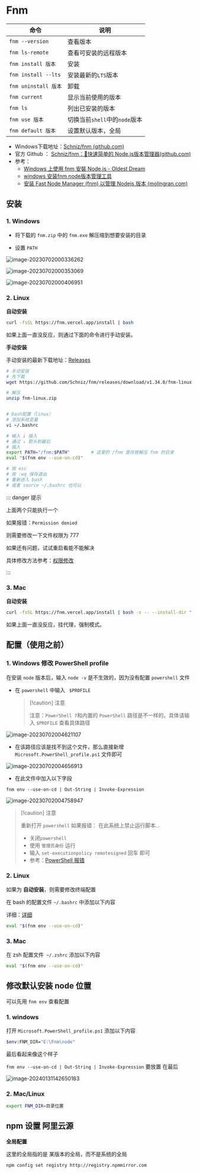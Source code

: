 # Fnm

| 命令                 | 说明                          |
| -------------------- | ----------------------------- |
| `fnm --version`      | 查看版本                      |
| `fnm ls-remote`      | 查看可安装的远程版本          |
| `fnm install 版本`   | 安装                          |
| `fnm install --lts`  | 安装最新的`LTS`版本           |
| `fnm uninstall 版本` | 卸载                          |
| `fnm current`        | 显示当前使用的版本            |
| `fnm ls`             | 列出已安装的版本              |
| `fnm use 版本`       | 切换当前`shell`中的`node`版本 |
| `fnm default 版本`   | 设置默认版本，全局            |



- Windows下载地址：[Schniz/fnm (github.com)](https://github.com/Schniz/fnm/releases)
- 官方 Github ： [Schniz/fnm：🚀快速简单的 Node.js版本管理器(github.com)](https://github.com/Schniz/fnm#shell-setup)
- 参考：
    - [Windows 上使用 fnm 安裝 Node.js - Oldest Dream](https://oldestdream.com/2022/04/windows-install-nodejs-with-fnm/#:~:text=%E5%AE%89%E8%A3%9D)
    - [windows 安装fnm node版本管理工具](https://my.oschina.net/gfcm/blog/5712706)
    - [安装 Fast Node Manager (fnm) 以管理 Nodejs 版本 (molingran.com)](https://www.molingran.com/p/use-fnm/)



## 安装

### 1. Windows

- 将下载的 `fnm.zip` 中的 `fnm.exe` 解压缩到想要安装的目录

- 设置 `PATH`

![image-20230702000336262](./assets/image-20230702000336262.png)

![image-20230702000353069](./assets/image-20230702000353069.png)

![image-20230702000406951](./assets/image-20230702000406951.png)

### 2. Linux

**自动安装**

``` bash
curl -fsSL https://fnm.vercel.app/install | bash
```

如果上面一直没反应，则通过下面的命令进行手动安装。



**手动安装**

手动安装的最新下载地址：[Releases](https://github.com/Schniz/fnm/releases)

``` bash
# 手动安装
# 先下载
wget https://github.com/Schniz/fnm/releases/download/v1.34.0/fnm-linux.zip

# 解压
unzip fnm-linux.zip


# bash配置（linux）
# 添加系统变量
vi ~/.bashrc

# 输入 i 插入
# 通过 ↓ 箭头到最后
# 插入
export PATH="/fnm:$PATH"		# 这里的 /fnm 是存放解压 fnm 的目录
eval "$(fnm env --use-on-cd)"

# 按 esc
# 按 :wq 保存退出
# 重新进入 bash
# 或者 source ~/.bashrc 也可以

```

::: danger 提示

上面两个只能执行一个

如果报错：`Permission denied`

则需要修改一下文件权限为 777 

如果还有问题，试试重启看能不能解决

具体修改方法参考：[权限修改](https://blog.csdn.net/zh_1721342390/article/details/104753997)

:::



### 3. Mac

**自动安装**

``` bash
curl -fsSL https://fnm.vercel.app/install | bash -s -- --install-dir "./.fnm" --skip-shell
```

如果上面一直没反应，挂代理，强制模式。





## 配置（使用之前）

### 1. Windows 修改 PowerShell profile

在安装 `node` 版本后，输入 `node -v` 是不生效的，因为没有配置 `powershell` 文件

- 在 `powershell` 中输入 ` $PROFILE`

    > [!caution] 注意
    >
    > 注意：`PowerShell 7`和内置的 `PowerShell` 路径是不一样的，具体请输入 `$PROFILE` 查看具体路径

![image-20230702004621107](./assets/image-20230702004621107.png)

- 在该路径应该是找不到这个文件，那么直接新增 `Microsoft.PowerShell_profile.ps1` 文件即可

![image-20230702004656913](./assets/image-20230702004656913.png)

- 在此文件中加入以下字段

```
fnm env --use-on-cd | Out-String | Invoke-Expression
```

![image-20230702004758947](./assets/image-20230702004758947.png)

> [!caution] 注意
>
> 重新打开 `powershell` 如果报错： 在此系统上禁止运行脚本...
>
> - 关闭`powershell`
> - 使用 `管理员身份` 运行
> - 输入 `set-executionpolicy remotesigned` 回车 即可
> - 参考：[PowerShell 报错](https://www.cnblogs.com/lovebing/p/16112837.html)



### 2. Linux

如果为 **自动安装**，则需要修改终端配置

在 bash 的配置文件 `~/.bashrc` 中添加以下内容

详细：[详细](https://www.molingran.com/p/use-fnm/#bash)

``` bash
eval "$(fnm env --use-on-cd)"
```



### 3. Mac

在 zsh 配置文件` ~/.zshrc` 添加以下内容

``` bash
eval "$(fnm env --use-on-cd)"
```





## 修改默认安装 node 位置

可以先用 `fnm env` 查看配置

### 1. windows

打开 `Microsoft.PowerShell_profile.ps1` 添加以下内容

```sh
$env:FNM_DIR="E:\Fnm\node"
```

最后看起来像这个样子

`fnm env --use-on-cd | Out-String | Invoke-Expression` 要放置 在最后

![image-20240131142650183](./assets/image-20240131142650183.png)



### 2. Mac/Linux

``` bash
export FNM_DIR=目录位置
```



## npm 设置 阿里云源

**全局配置**

这里的全局指的是 某版本的全局，而不是系统的全局

```
npm config set registry http://registry.npmmirror.com
```

